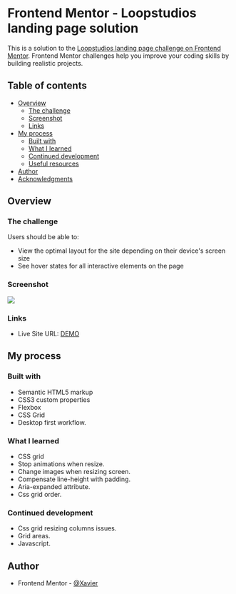# Frontend Mentor - Loopstudios landing page solution

This is a solution to the [Loopstudios landing page challenge on Frontend Mentor](https://www.frontendmentor.io/challenges/loopstudios-landing-page-N88J5Onjw). Frontend Mentor challenges help you improve your coding skills by building realistic projects. 

## Table of contents

- [Overview](#overview)
  - [The challenge](#the-challenge)
  - [Screenshot](#screenshot)
  - [Links](#links)
- [My process](#my-process)
  - [Built with](#built-with)
  - [What I learned](#what-i-learned)
  - [Continued development](#continued-development)
  - [Useful resources](#useful-resources)
- [Author](#author)
- [Acknowledgments](#acknowledgments)

## Overview 

### The challenge

Users should be able to:

- View the optimal layout for the site depending on their device's screen size
- See hover states for all interactive elements on the page

### Screenshot

![](./screenshot.jpg)

### Links

- Live Site URL: [DEMO](https://xavier192.github.io/Loopstudios-challange/)

## My process

### Built with

- Semantic HTML5 markup
- CSS3 custom properties
- Flexbox
- CSS Grid
- Desktop first workflow.

### What I learned

- CSS grid
- Stop animations when resize.
- Change images when resizing screen.
- Compensate line-height with padding.
- Aria-expanded attribute.
- Css grid order.

### Continued development

- Css grid resizing columns issues.
- Grid areas.
- Javascript.

## Author

- Frontend Mentor - [@Xavier](https://www.frontendmentor.io/profile/Xavier192)

